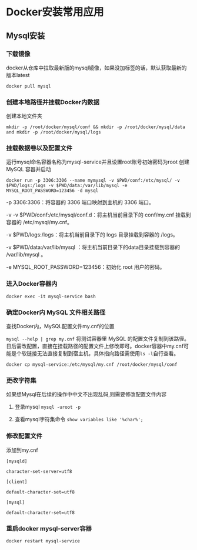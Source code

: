 # Docker安装常用应用

## Mysql安装

### 下载镜像

 

docker从仓库中拉取最新版的mysql镜像，如果没加标签的话，默认获取最新的版本latest

`docker pull mysql`


### 创建本地路径并挂载Docker内数据
创建本地文件夹

`mkdir -p /root/docker/mysql/conf && mkdir -p /root/docker/mysql/data and mkdir -p /root/docker/mysql/logs`

### 挂载数据卷以及配置文件
运行mysql命名容器名称为mysql-service并且设置root账号初始密码为root
创建 MySQL 容器并启动

```docker run -p 3306:3306 --name mymysql -v $PWD/conf:/etc/mysql/ -v $PWD/logs:/logs -v $PWD/data:/var/lib/mysql -e MYSQL_ROOT_PASSWORD=123456 -d mysql```
>
-p 3306:3306：将容器的 3306 端口映射到主机的 3306 端口。

-v -v $PWD/conf:/etc/mysql/conf.d：将主机当前目录下的 conf/my.cnf 挂载到容器的 /etc/mysql/my.cnf。

-v $PWD/logs:/logs：将主机当前目录下的 logs 目录挂载到容器的 /logs。

-v $PWD/data:/var/lib/mysql ：将主机当前目录下的data目录挂载到容器的 /var/lib/mysql 。

-e MYSQL_ROOT_PASSWORD=123456：初始化 root 用户的密码。


### 进入Docker容器内

`docker exec -it mysql-service bash`

### 确定Docker内 MySQL 文件相关路径

查找Docker内，MySQL配置文件my.cnf的位置

`mysql --help | grep my.cnf`
将测试容器里 MySQL 的配置文件复制到该路径。日后需改配置，直接在挂载路径的配置文件上修改即可。docker容器中my.cnf可能是个软链接无法直接复制到宿主机，具体指向路径需使用`ls -l`自行查看。　

`docker cp mysql-service:/etc/mysql/my.cnf /root/docker/mysql/conf`


### 更改字符集
如果想Mysql在后续的操作中中文不出现乱码,则需要修改配置文件内容


1. 登录mysql
`mysql -uroot -p`

2. 查看mysql字符集命令
`show variables like '%char%';`

 ### 修改配置文件
 添加到my.cnf 

``` {.line-numbers}
[mysqld]

character-set-server=utf8

[client]

default-character-set=utf8

[mysql]

default-character-set=utf8
```

 ### 重启docker mysql-server容器

`docker restart mysql-service`

